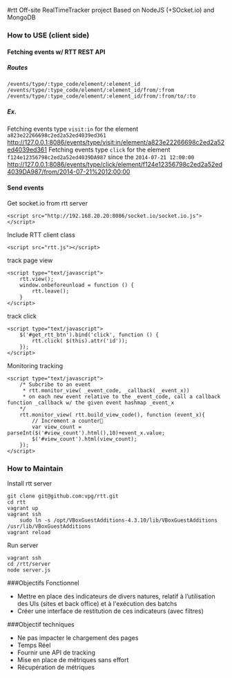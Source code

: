 #rtt
Off-site RealTimeTracker project
Based on NodeJS (+SOcket.io) and MongoDB

### How to USE (client side)
#### Fetching events w/ RTT REST API
##### Routes
	/events/type/:type_code/element/:element_id 
	/events/type/:type_code/element/:element_id/from/:from
	/events/type/:type_code/element/:element_id/from/:from/to/:to
##### Ex.
Fetching events type ```visit:in``` for the element ```a823e22266698c2ed2a52ed4039ed361```
	http://127.0.0.1:8086/events/type/visit:in/element/a823e22266698c2ed2a52ed4039ed361
Fetching events type ```click``` for the element ```f124e12356798c2ed2a52ed4039DA987``` since the ```2014-07-21 12:00:00```
	http://127.0.0.1:8086/events/type/click/element/f124e12356798c2ed2a52ed4039DA987/from/2014-07-21%2012:00:00
 
#### Send events
Get socket.io from rtt server

	<script src="http://192.168.20.20:8086/socket.io/socket.io.js"></script>        

Include RTT client class
	
	<script src="rtt.js"></script>        

track page view
	
	<script type="text/javascript">
		rtt.view();
		window.onbeforeunload = function () {
			rtt.leave();
		}
	</script>
    
track click
	
	<script type="text/javascript">
		$('#get_rtt_btn').bind('click', function () {
			rtt.click( $(this).attr('id'));
		});
	</script>
    
Monitoring tracking
	
	<script type="text/javascript">
		/* Subcribe to an event
		 * rtt.monitor_view( _event_code, _callback( _event_x))
		 * on each new event relative to the _event_code, call a callback function _callback w/ the given event hashmap _event_x
		*/
		rtt.monitor_view( rtt.build_view_code(), function (event_x){
			// Increment a counter
			var view_count = parseInt($('#view_count').html(),10)+event_x.value;
			$('#view_count').html(view_count);
		});
	</script>


### How to Maintain
Install rtt server

	git clone git@github.com:vpg/rtt.git
	cd rtt
	vagrant up
	vagrant ssh
		sudo ln -s /opt/VBoxGuestAdditions-4.3.10/lib/VBoxGuestAdditions /usr/lib/VBoxGuestAdditions
	vagrant reload
Run server

	vagrant ssh
	cd /rtt/server
	node server.js
	
	
###Objectifs Fonctionnel
 * Mettre en place des indicateurs de divers natures, relatif à l’utilisation des UIs (sites et back office) et à l'exécution des batchs
 * Créer une interface de restitution de ces indicateurs (avec filtres)
	
###Objectif techniques
 * Ne pas impacter le chargement des pages
 * Temps Réel
 * Fournir une API de tracking 
 * Mise en place de métriques sans effort
 * Récupération de métriques
